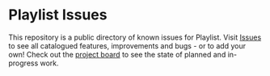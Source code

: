 # Playlist Issues

This repository is a public directory of known issues for Playlist. Visit [Issues](https://github.com/BendyWalker/Playlist-Issues/issues) to see all catalogued features, improvements and bugs - or to add your own! Check out the [project board](https://github.com/users/BendyWalker/projects/2/) to see the state of planned and in-progress work.
